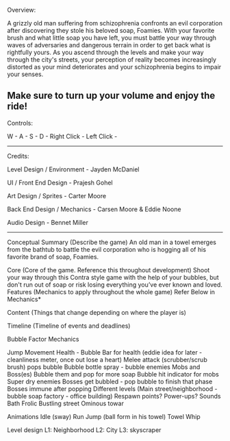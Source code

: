 Overview:

A grizzly old man suffering from schizophrenia confronts an evil corporation after discovering they stole his beloved soap, Foamies. With your favorite brush and what little soap you have left, you must battle your way through waves of adversaries and dangerous terrain in order to get back what is rightfully yours. As you ascend through the levels and make your way through the city's streets, your perception of reality becomes increasingly distorted as your mind deteriorates and your schizophrenia begins to impair your senses.

Make sure to turn up your volume and enjoy the ride!
----------------------------------------------------------------------------------------------------------------------------

Controls:

W -
A - 
S - 
D -
Right Click - 
Left Click - 

----------------------------------------------------------------------------------------------------------------------------

Credits:

Level Design / Environment - Jayden McDaniel

UI / Front End Design - Prajesh Gohel

Art Design / Sprites - Carter Moore

Back End Design / Mechanics - Carsen Moore & Eddie Noone

Audio Design - Bennet Miller

______________________________________________________________________________

Conceptual
Summary (Describe the game)
An old man in a towel emerges from the bathtub to battle the evil corporation who is hogging all of his favorite brand of soap, Foamies.

Core (Core of the game. Reference this throughout development)
Shoot your way through this Contra style game with the help of your bubbles, but don't run out of soap or risk losing everything you’ve ever known and loved.
Features (Mechanics to apply throughout the whole game)
Refer Below in Mechanics*

Content (Things that change depending on where the player is)

Timeline (Timeline of events and deadlines)


Bubble Factor 
Mechanics

Jump
Movement
Health - Bubble Bar for health
(eddie idea for later - cleanliness meter, once out lose a heart)
Melee attack (scrubber/scrub brush) pops bubble
Bubble bottle spray - bubble enemies
Mobs and Boss(es)
Bubble them and pop for more soap
Bubble hit indicator for mobs
Super dry enemies
Bosses get bubbled - pop bubble to finish that phase
Bosses immune after popping
Different levels (Main street/neighborhood - bubble soap factory - office building)
Respawn points?
Power-ups?
Sounds
Bath
Frolic
Bustling street
Ominous towar 



Animations
Idle (sway)
Run
Jump (ball form in his towel)
Towel Whip

Level design
L1: Neighborhood
L2: City
L3: skyscraper
